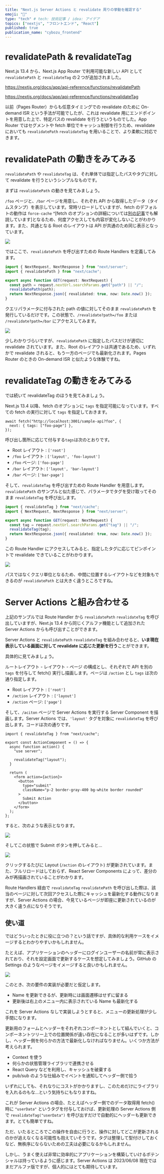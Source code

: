 ```yaml
---
title: "Next.js Server Actions と revalidate 周りの挙動を確認する"
emoji: "🦑"
type: "tech" # tech: 技術記事 / idea: アイデア
topics: ["nextjs", "フロントエンド", "React"]
published: true
publication_name: "cybozu_frontend"
---
```


# revalidatePath & revalidateTag

Next.js 13.4 から、Next.js App Router で利用可能な新しい API として `revalidatePath` と `revalidateTag` の２つが追加されました。

https://nextjs.org/docs/app/api-reference/functions/revalidatePath

https://nextjs.org/docs/app/api-reference/functions/revalidateTag

以前（Pages Router）からも任意タイミングでの revalidate のために On-demand ISR という手法が可能でしたが、これは revalidate 用にエンドポイントを用意した上で、特定パスの revalidate を行うというものでした。App Router ではセグメントや fetch 単位でキャッシュ制御を行うため、revalidate においても `revalidatePath` `revalidateTag` を用いることで、より柔軟に対応できます。

# revalidatePath の動きをみてみる

`revalidatePath` や `revalidateTag` は、それ単体では指定したパスやタグに対して revalidate を行うというシンプルなものです。

まずは `revalidatePath` の動きを見てみましょう。

`/foo` ページと、`/bar` ページを用意し、それぞれ API から取得したデータ（タイムスタンプ）を表示しています。常時リロードしていますが、fetch のデフォルトの動作は `force-cache` ^[fetch のオプションの詳細については[別の記事](https://zenn.dev/cybozu_frontend/articles/next-caching-dedupe)でも解説しています]となるため、何度アクセスしても内容が変化しないことがわかります。また、共通となる Root のレイアウトは API が共通のため同じ表示となっています。

![](/images/sa-revalidate/revalidate-init.gif)

ではここで、`revalidatePath` を呼び出すための Route Handlers を定義してみます。

```ts:revalidate/route.ts
import { NextRequest, NextResponse } from "next/server";
import { revalidatePath } from "next/cache";

export async function GET(request: NextRequest) {
  const path = request.nextUrl.searchParams.get("path") || "/";
  revalidatePath(path);
  return NextResponse.json({ revalidated: true, now: Date.now() });
}
```

クエリパラメータに付与された path の値に対してそのまま `revalidatePath` を発行しているだけです。この状態で、`/revalidate?path=/foo` または `/revalidate?path=/bar` にアクセスしてみます。

![](/images/sa-revalidate/revalidatepath.gif)

少しわかりづらいですが、`revalidatePath` に指定したパスだけが適切に revalidate されています。また、Root のレイアウトは共通であるため、いずれかで revalidate されると、もう一方のページでも最新化されます。Pages Router のときの On-demand ISR と似たような体験ですね。

# revalidateTag の動きをみてみる

では続いて revalidateTag のほうを見てみましょう。

Next.js 13.4 以降、fetch のオプションに `tags` を指定可能になっています。すべての fetch の実行に対して `tags` を指定しておきます。

```ts:fetchにtagを指定する例
await fetch("http://localhost:3001/sample-api?foo", {
  next: { tags: ["foo-page"] },
});
```

呼び出し箇所に応じて付与する`tags`は次のとおりです。

- Root レイアウト : `['root']`
- `/foo` レイアウト : `['layout', 'foo-layout']`
- `/foo` ページ: `['foo-page']`
- `/bar` レイアウト: `['layout', 'bar-layout']`
- `/bar` ページ: `['bar-page']`

そして、`revalidateTag` を呼び出すための Route Handler を用意します。`revalidatePath` のサンプルと似た感じで、パラメータでタグを受け取ってそのまま `revalidateTag` を呼び出します。

```ts:revalidate-tag/route.ts
import { revalidateTag } from "next/cache";
import { NextRequest, NextResponse } from "next/server";

export async function GET(request: NextRequest) {
  const tag = request.nextUrl.searchParams.get("tag") || "/";
  revalidateTag(tag);
  return NextResponse.json({ revalidated: true, now: Date.now() });
}
```

この Route Handler にアクセスしてみると、指定したタグに応じてピンポイントで revalidate できていることがわかります。

![](/images/sa-revalidate/revalidatetag.gif)

パスではなくクエリ単位となるため、中間に位置するレイアウトなどを対象もできるのが `revalidatePath` とは大きく違うところですね。

# Server Actions と組み合わせる

上記のサンプルでは Route Handler から `revalidatePath` `revalidateTag` を呼び出していますが、Next.js 13.4 から同じくアルファ機能として追加された Server Actions からも呼び出すことができます。

Server Actions と `revalidatePath` `revalidateTag` を組み合わせると、**いま現在表示している画面に対して revalidate に応じた更新を行う**ことができます。

具体的に見てみましょう。

ルートレイアウト - レイアウト - ページ の構成とし、それぞれで API を別の `tags` を付与して fetch() 実行し描画します。ページは `/action` とし `tags` は次の通り指定します。

- Root レイアウト : `['root']`
- `/action` レイアウト : `['layout']`
- `/action` ページ: `['page']`

そして、`/aciton` ページで Server Actions を実行する Server Component を描画します。Server Actions では、`'layout'` タグを対象に `revalidateTag` を呼び出します。コードは次の通りです。

```tsx:ActionComponent.tsx
import { revalidateTag } from "next/cache";

export const ActionComponent = () => {
  async function action() {
    "use server";

    revalidateTag("layout");
  }

  return (
    <form action={action}>
      <button
        type="submit"
        className="p-2 border-gray-400 bg-white border rounded"
      >
        Submit Action
      </button>
    </form>
  );
};
```

すると、次のような表示となります。

![](/images/sa-revalidate/sa-default.png)

そしてこの状態で Submit ボタンを押してみると...

![](/images/sa-revalidate/sa-revalidatetag.gif)

クリックするたびに Layout (`/action` のレイアウト) が更新されています。また、フルリロードはしておらず、React Server Components によって、差分のみが再描画されていることがわかります。

Route Handlers 経由で `revalidateTag` `revalidatePath` を呼び出した際は、該当のページに対して次回アクセスした際にキャッシュを最新化する動作になりますが、Server Actions の場合、今見ているページが即座に更新されているのが大きく違う点になりそうです。

## 使い道

ではどういったときに役に立つの？という話ですが、具体的な利用ケースをイメージするとわかりやすいかもしれません。

たとえば、アプリケーションのヘッダーにログインユーザーの名前が常に表示されており、それを設定画面で更新するケースを想定してみましょう。GitHub の Settings のようなページをイメージすると良いかもしれません。

![](/images/sa-revalidate/sa-sample.png)

このとき、次の要件の実装が必要だと仮定します。

- Name を更新できるが、更新時には画面遷移はせずに留まる
- 更新後は右上のメニュー内に表示されている Name も最新化する

これを Server Actions なしで実装しようとすると、メニューの更新処理が少し手間になります。

更新用のフォームとヘッダーをそれぞれコンポーネントとして組んでいくと、コンポーネントツリー上での位置関係が遠い存在になることが多いはずです。しかし、ヘッダー側を何らかの方法で最新化しなければなりません。いくつか方法が考えられます。

- Context を使う
- 何らかの状態管理ライブラリで連携させる
- React Query などを利用し、キャッシュを破棄する
- pub/sub のような仕組みでイベントを通知してヘッダー側で拾う

いずれにしても、それなりにコストがかかりますし、このためだけにライブラリを入れるのもな...という気持ちにもなりますね。

これが Server Actions の場合、たとえばヘッダー側でのデータ取得用 fetch() 時に `"userData"` というタグを付与しておけば、更新処理の Server Actions 側で `revalidateTag("userData")` を呼び出すだけで自動的にヘッダーも更新できます。とても簡単ですね。

ただ、いたるところでこの操作を自由に行うと、操作に対してどこが更新されるのかが追えなくなる可能性も抱えていそうです。タグは整理して型付けしておくなど、無秩序にならないための工夫は必要になるかもしれません。

しかし、うまく使えば非常に効率的にアプリケーションを構築していけるポテンシャルは持っているように感じます。Server Actions は 2023/06/08 現在ではまだアルファ版ですが、個人的にはとても期待しています。
